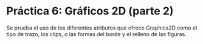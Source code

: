 # Práctica 6: Gráficos 2D (parte 2)

Se prueba el uso de los diferentes atributos que ofrece Graphics2D como el tipo
de trazo, los clips, o las formas del borde y el relleno de las figuras.
